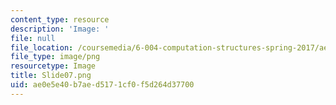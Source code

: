 ```yaml
---
content_type: resource
description: 'Image: '
file: null
file_location: /coursemedia/6-004-computation-structures-spring-2017/ae0e5e40b7aed5171cf0f5d264d37700_Slide07.png
file_type: image/png
resourcetype: Image
title: Slide07.png
uid: ae0e5e40-b7ae-d517-1cf0-f5d264d37700
---
```

